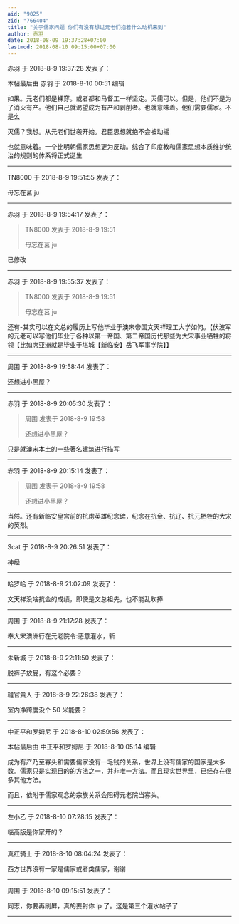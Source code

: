 ```yaml
---
aid: "9025"
zid: "766404"
title: "关于儒家问题 你们有没有想过元老们抱着什么动机来到"
author: 赤羽
date: 2018-08-09 19:37:28+07:00
lastmod: 2018-08-10 09:15:00+07:00
---
```


赤羽 于 2018-8-9 19:37:28 发表了：

本帖最后由 赤羽 于 2018-8-10 00:51 编辑

如果。元老们都是裸穿。或者都和马督工一样坚定。灭儒可以。但是，他们不是为了消灭有产。他们自己就渴望成为有产和剥削者。也就意味着。他们需要儒家。不是么

灭儒？我想。从元老们世袭开始。君臣思想就绝不会被动摇

也就意味着。一个比明朝儒家思想更为反动。综合了印度教和儒家思想本质维护统治的规则的体系将正式诞生

---

TN8000 于 2018-8-9 19:51:55 发表了：

毋忘在莒 ju

---

赤羽 于 2018-8-9 19:54:17 发表了：

> TN8000 发表于 2018-8-9 19:51
>
> 毋忘在莒 ju

已修改

---

赤羽 于 2018-8-9 19:55:37 发表了：

> TN8000 发表于 2018-8-9 19:51
>
> 毋忘在莒 ju

还有-其实可以在文总的履历上写他毕业于澳宋帝国文天祥理工大学如何。【伏波军的元老可以写他们毕业于各种以第一帝国、第二帝国历代那些为大宋事业牺牲的将领【比如席亚洲就是毕业于堪城【新临安】岳飞军事学院】】

---

周围 于 2018-8-9 19:58:44 发表了：

还想进小黑屋？

---

赤羽 于 2018-8-9 20:05:30 发表了：

> 周围 发表于 2018-8-9 19:58
>
> 还想进小黑屋？

只是就澳宋本土的一些著名建筑进行描写

---

赤羽 于 2018-8-9 20:15:14 发表了：

> 周围 发表于 2018-8-9 19:58
>
> 还想进小黑屋？

当然。还有新临安皇宫前的抗虏英雄纪念碑，纪念在抗金、抗辽、抗元牺牲的大宋的英烈。

---

Scat 于 2018-8-9 20:26:51 发表了：

神经

---

哈罗哈 于 2018-8-9 21:02:09 发表了：

文天祥没啥抗金的成绩，即使是文总祖先，也不能乱吹捧

---

周围 于 2018-8-9 21:17:28 发表了：

奉大宋澳洲行在元老院令:恶意灌水，斩

---

朱新城 于 2018-8-9 22:11:50 发表了：

脱裤子放屁，有这个必要？

---

韃官貴人 于 2018-8-9 22:26:38 发表了：

室内净跨度没个 50 米能要？

---

中正平和罗姆尼 于 2018-8-10 02:59:56 发表了：

本帖最后由 中正平和罗姆尼 于 2018-8-10 05:14 编辑

成为有产乃至寡头和需要儒家没有一毛钱的关系，世界上没有儒家的国家是大多数。儒家只是实现目的的方法之一，并非唯一方法。而且现实世界里，已经存在很多其他方法。

而且，依附于儒家观念的宗族关系会阻碍元老院当寡头。

---

左小乙 于 2018-8-10 07:28:15 发表了：

临高版是你家开的？

---

真红骑士 于 2018-8-10 08:04:24 发表了：

西方世界没有一家是儒家或者类儒家，谢谢

---

周围 于 2018-8-10 09:15:51 发表了：

同志，你要再刷屏，真的要封你 ip 了。这是第三个灌水帖子了

---

